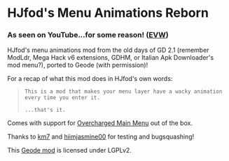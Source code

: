 # HJfod's Menu Animations Reborn

### <c-ffff55>As seen on</c> <c-ff0000>You</c>Tube<c-ffff55>...for some reason!</c> ([EVW](https://www.youtube.com/watch?v=kHZDz2UpNk4&t=703))

HJfod's menu animations mod from the old days of GD 2.1 (remember ModLdr, Mega Hack v6 extensions, GDHM, or Italian Apk Downloader's mod menu?), ported to Geode (with permission)!

For a recap of what this mod does in HJfod's own words:

> `This is a mod that makes your menu layer have a wacky animation every time you enter it.`
> 
> `...that's it.`

Comes with support for [Overcharged Main Menu](https://github.com/Weebifying/ReDash-geode) out of the box.

Thanks to [km7](https://github.com/km7dev) and [hiimjasmine00](https://github.com/hiimjasmine00) for testing and bugsquashing!

This [Geode mod](https://geode-sdk.org) is licensed under LGPLv2.